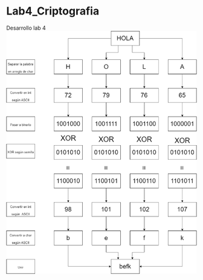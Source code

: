 # Lab4_Criptografia
Desarrollo lab 4
![alt text](https://github.com/MaxSanders-work/Lab4_Criptografia/blob/main/dibujo%20hash.drawio.png)
